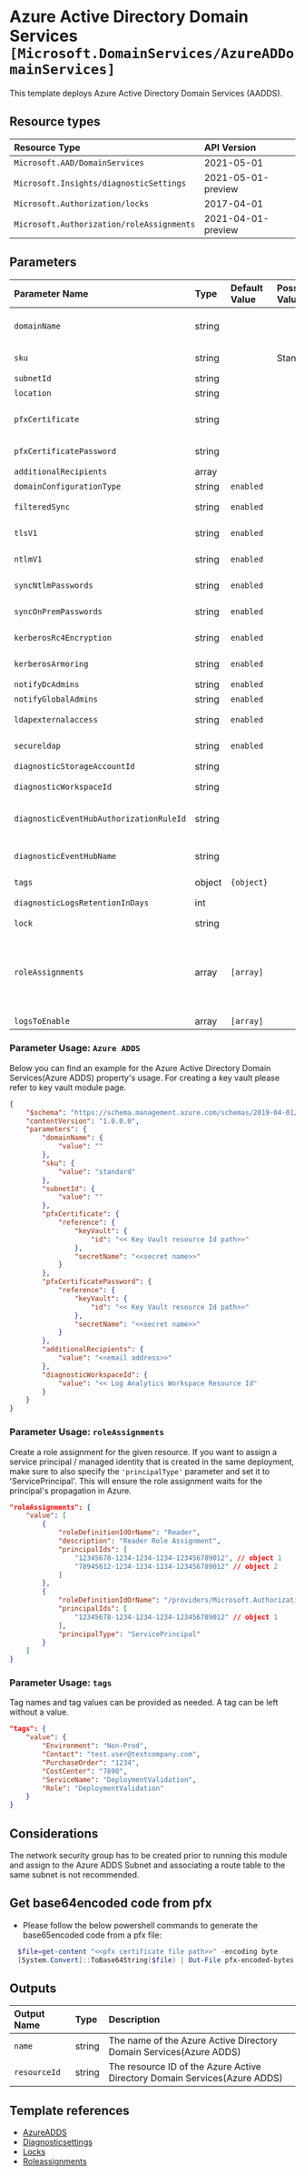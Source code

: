# Azure Active Directory Domain Services `[Microsoft.DomainServices/AzureADDomainServices]`

This template deploys Azure Active Directory Domain Services (AADDS).

## Resource types

| Resource Type | API Version |
| :-- | :-- |
| `Microsoft.AAD/DomainServices` | 2021-05-01 |
| `Microsoft.Insights/diagnosticSettings` | 2021-05-01-preview |
| `Microsoft.Authorization/locks` | 2017-04-01 |
| `Microsoft.Authorization/roleAssignments` | 2021-04-01-preview |

## Parameters

| Parameter Name | Type | Default Value | Possible Values | Description |
| :-- | :-- | :-- | :-- | :-- |
| `domainName` | string |  |  | Required. The domain name specific to Azure ADDS Services only - not recommended to use <<domain>>.onmicrosoft.com for production |
| `sku` | string |  | Standard | Required. The name of the sku specific to Azure ADDS Services. |
| `subnetId` | string |  |  | Required. The subnet Id to deploy the Azure ADDS Services. |
| `location` | string |  |  | Required: The location to deploy the Azure ADDS Services. |
| `pfxCertificate` | string | | | Required: The value is the base64encoded representation of the certificate pfx file. Refer below commands to generate this. |
| `pfxCertificatePassword` | string | |  | Required: The value is to decrypt the provided Secure LDAP certificate pfx file. |
| `additionalRecipients` | array |  |  | Required: The email recipient value to receive alerts. |
| `domainConfigurationType` | string | `enabled` |  | Optional: The value is to provide domain configuration type. |
| `filteredSync` | string | `enabled`  |  | Optional: The value is to synchronise scoped users and groups. |
| `tlsV1` | string | `enabled`  |  | Optional: The value is to enable clients making request using TLSv1. |
| `ntlmV1` | string | `enabled` | | Optional: The value is to enable clients making request using NTLM v1. |
| `syncNtlmPasswords` | string  | `enabled` |  | Optional: The value is to enable synchronised users to use NTLM authentication. |
| `syncOnPremPasswords` | string | `enabled`  |  | Optional: The value is to enable on-premises users to authenticate against managed domain. |
| `kerberosRc4Encryption` | string | `enabled`  |  | Optional: The value is to enable Kerberos requests that use RC4 encryption. |
| `kerberosArmoring` | string | `enabled`  |  | Optional: The value is to enable to provide a protected channel between the Kerberos client and the KDC. |
| `notifyDcAdmins` | string  | `enabled`  |  | Optional: The value is to notify the DC Admins. |
| `notifyGlobalAdmins` | string | `enabled` |  | Optional: The value is to notify the Global Admins. |
| `ldapexternalaccess` | string  | `enabled`  |  | Required: The value is to enable the Secure LDAP for external services of Azure ADDS Services. |
| `secureldap` | string  | `enabled`  |  | Required: The value is to enable the Secure LDAP for Azure ADDS Services.|
| `diagnosticStorageAccountId ` | string  |  |  | Optional. Resource ID of the diagnostic storage account. |
| `diagnosticWorkspaceId ` | string  |  |  | Optional. Resource ID of the diagnostic log analytics workspace. |
| `diagnosticEventHubAuthorizationRuleId ` | string  |  |  | Optional. Resource ID of the diagnostic event hub authorization rule for the Event Hubs namespace in which the event hub should be created or streamed to. |
| `diagnosticEventHubName ` | string  | |  | Optional. Name of the diagnostic event hub within the namespace to which logs are streamed. Without this, an event hub is created for each log category. |
| `tags ` | object | `{object}` |  | Optional. Tags of the resource. |
| `diagnosticLogsRetentionInDays` | int  | |  | Optional. Specifies the number of days that logs will be kept for; a value of 0 will retain data indefinitely. |
| `lock  ` | string |  |  | Optional. Specify the type of lock. |
| `roleAssignments  ` | array  | `[array]` |  | Optional. Array of role assignment objects that contain the \'roleDefinitionIdOrName\' and \'principalId\' to define RBAC role assignments on this resource. In the roleDefinitionIdOrName attribute, you can provide either the display name of the role definition, or its fully qualified ID in the following format: \'/providers/Microsoft.Authorization/roleDefinitions/c2f4ef07-c644-48eb-af81-4b1b4947fb11\' |
| `logsToEnable   ` | array  | `[array]` |  | optional. The name of logs that will be streamed. |

### Parameter Usage: `Azure ADDS`

Below you can find an example for the Azure Active Directory Domain Services(Azure ADDS) property's usage. For creating a key vault please refer to key vault module page.

```json
{
    "$schema": "https://schema.management.azure.com/schemas/2019-04-01/deploymentParameters.json#",
    "contentVersion": "1.0.0.0",
    "parameters": {
        "domainName": {
            "value": ""
        },
        "sku": {
            "value": "standard"
        },
        "subnetId": {
            "value": ""
        },
        "pfxCertificate": {
            "reference": {
                "keyVault": {
                    "id": "<< Key Vault resource Id path>>"
                },
                "secretName": "<<secret name>>"
            }
        },
        "pfxCertificatePassword": {
            "reference": {
                "keyVault": {
                    "id": "<< Key Vault resource Id path>>"
                },
                "secretName": "<<secret name>>"
            }
        },
        "additionalRecipients": {
            "value": "<<email address>>"
        },
        "diagnosticWorkspaceId": {
            "value": "<< Log Analytics Workspace Resource Id"
        }
    }
}
```

### Parameter Usage: `roleAssignments`

Create a role assignment for the given resource. If you want to assign a service principal / managed identity that is created in the same deployment, make sure to also specify the `'principalType'` parameter and set it to 'ServicePrincipal'. This will ensure the role assignment waits for the principal's propagation in Azure.

```json
"roleAssignments": {
    "value": [
        {
            "roleDefinitionIdOrName": "Reader",
            "description": "Reader Role Assignment",
            "principalIds": [
                "12345678-1234-1234-1234-123456789012", // object 1
                "78945612-1234-1234-1234-123456789012" // object 2
            ]
        },
        {
            "roleDefinitionIdOrName": "/providers/Microsoft.Authorization/roleDefinitions/c2f4ef07-c644-48eb-af81-4b1b4947fb11",
            "principalIds": [
                "12345678-1234-1234-1234-123456789012" // object 1
            ],
            "principalType": "ServicePrincipal"
        }
    ]
}
```

### Parameter Usage: `tags`

Tag names and tag values can be provided as needed. A tag can be left without a value.

```json
"tags": {
    "value": {
        "Environment": "Non-Prod",
        "Contact": "test.user@testcompany.com",
        "PurchaseOrder": "1234",
        "CostCenter": "7890",
        "ServiceName": "DeploymentValidation",
        "Role": "DeploymentValidation"
    }
}
```

## Considerations

The network security group has to be created prior to running this module and assign to the Azure ADDS Subnet and associating a route table to the same subnet is not recommended.

## Get base64encoded code from pfx
- Please follow the below powershell commands to generate the base65encoded code from a pfx file:
```powershell
  $file=get-content "<<pfx certificate file path>>" -encoding byte
  [System.Convert]::ToBase64String($file) | Out-File pfx-encoded-bytes.txt
```

## Outputs

| Output Name | Type | Description |
| :-- | :-- | :-- |
| `name` | string | The name of the Azure Active Directory Domain Services(Azure ADDS) |
| `resourceId` | string | The resource ID of the Azure Active Directory Domain Services(Azure ADDS) |

## Template references

- [AzureADDS](https://docs.microsoft.com/en-us/azure/templates/microsoft.aad/2021-05-01/domainservices)
- [Diagnosticsettings](https://docs.microsoft.com/en-us/azure/templates/Microsoft.Insights/2021-05-01-preview/diagnosticSettings)
- [Locks](https://docs.microsoft.com/en-us/azure/templates/Microsoft.Authorization/2017-04-01/locks)
- [Roleassignments](https://docs.microsoft.com/en-us/azure/templates/Microsoft.Authorization/roleAssignments)
